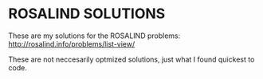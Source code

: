 ROSALIND SOLUTIONS
==================

These are my solutions for the ROSALIND problems:
http://rosalind.info/problems/list-view/

These are not neccesarily optmized solutions, just what I found quickest to code.
